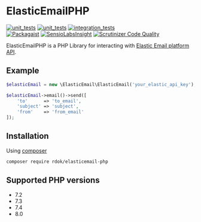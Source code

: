 # ElasticEmailPHP 
[![unit_tests][unit_tests_badge]][unit_tests]
[![unit_tests][unit_tests_badge]][unit_tests]
[![integration_tests][integration_tests_badge]][integration_tests]  
[![Packagaist][packagist_badge]][packagist]
[![SensioLabsInsight](https://insight.sensiolabs.com/projects/386386ba-fbe5-4a50-a51c-07bfd7b3617f/mini.png)](https://insight.sensiolabs.com/projects/386386ba-fbe5-4a50-a51c-07bfd7b3617f)
[![Scrutinizer Code Quality](https://scrutinizer-ci.com/g/rdok/elasticemail-php/badges/quality-score.png?b=master)](https://scrutinizer-ci.com/g/rdok/elasticemail-php/?branch=master)
  
ElasticEmailPHP is a PHP Library for interacting with [Elastic Email platform API](http://api.elasticemail.com/public/help).

## Example
```php
$elasticEmail = new \ElasticEmail\ElasticEmail('your_elastic_api_key');

$elasticEmail->email()->send([
    'to'      => 'to_email',
    'subject' => 'subject',
    'from'    => 'from_email'
]);
```

## Installation
Using [composer](https://getcomposer.org/download/)
```bash
composer require rdok/elasticemail-php
```

## Supported PHP versions
- 7.2
- 7.3
- 7.4
- 8.0


[packagist]: https://packagist.org/packages/rdok/elasticemail-php
[packagist_badge]: https://img.shields.io/badge/Packagist-grey?style=flat-square&logo=packagist
[unit_tests]: https://github.com/rdok/elasticemail-php/actions/workflows/unit-tests.yml
[unit_tests_badge]: https://github.com/rdok/elasticemail-php/actions/workflows/unit-tests.yml/badge.svg
[integration_tests]: https://github.com/rdok/elasticemail-php/actions/workflows/integration-tests.yml
[integration_tests_badge]: https://github.com/rdok/elasticemail-php/actions/workflows/integration-tests.yml/badge.svg
